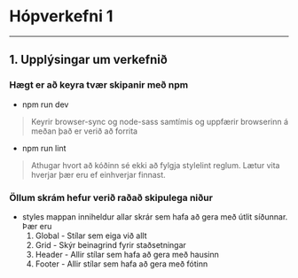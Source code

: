 # Hópverkefni 1
---
## 1. Upplýsingar um verkefnið
### Hægt er að keyra tvær skipanir með npm
* npm run dev
> Keyrir browser-sync og node-sass samtímis og uppfærir browserinn á meðan það er verið að forrita
* npm run lint
> Athugar hvort að kóðinn sé ekki að fylgja stylelint reglum. Lætur vita hverjar þær eru ef einhverjar finnast.
### Öllum skrám hefur verið raðað skipulega niður
* styles mappan inniheldur allar skrár sem hafa að gera með útlit síðunnar. Þær eru
  1. Global - Stílar sem eiga við allt
  2. Grid - Skýr beinagrind fyrir staðsetningar
  3. Header - Allir stílar sem hafa að gera með hausinn
  4. Footer - Allir stílar sem hafa að gera með fótinn
